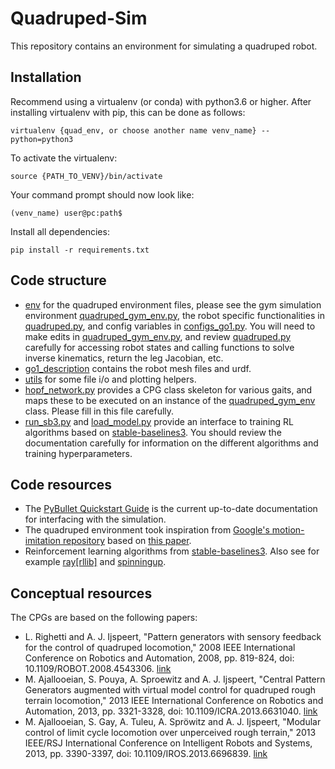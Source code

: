 # Quadruped-Sim
This repository contains an environment for simulating a quadruped robot.

## Installation

Recommend using a virtualenv (or conda) with python3.6 or higher. After installing virtualenv with pip, this can be done as follows:

`virtualenv {quad_env, or choose another name venv_name} --python=python3`

To activate the virtualenv: 

`source {PATH_TO_VENV}/bin/activate` 

Your command prompt should now look like: 

`(venv_name) user@pc:path$`

Install all dependencies:

`pip install -r requirements.txt `



## Code structure

- [env](./env) for the quadruped environment files, please see the gym simulation environment [quadruped_gym_env.py](./env/quadruped_gym_env.py), the robot specific functionalities in [quadruped.py](./env/quadruped.py), and config variables in [configs_go1.py](./env/configs_go1.py). You will need to make edits in [quadruped_gym_env.py](./env/quadruped_gym_env.py), and review [quadruped.py](./env/quadruped.py) carefully for accessing robot states and calling functions to solve inverse kinematics, return the leg Jacobian, etc. 
- [go1_description](./go1_description) contains the robot mesh files and urdf.
- [utils](./utils) for some file i/o and plotting helpers.
- [hopf_network.py](./hopf_polar.py) provides a CPG class skeleton for various gaits, and maps these to be executed on an instance of the  [quadruped_gym_env](./env/quadruped_gym_env.py) class. Please fill in this file carefully. 
- [run_sb3.py](./run_sb3.py) and [load_model.py](./load_sb3.py) provide an interface to training RL algorithms based on [stable-baselines3](https://github.com/DLR-RM/stable-baselines3). You should review the documentation carefully for information on the different algorithms and training hyperparameters. 

## Code resources
- The [PyBullet Quickstart Guide](https://docs.google.com/document/d/10sXEhzFRSnvFcl3XxNGhnD4N2SedqwdAvK3dsihxVUA/edit#heading=h.2ye70wns7io3) is the current up-to-date documentation for interfacing with the simulation. 
- The quadruped environment took inspiration from [Google's motion-imitation repository](https://github.com/google-research/motion_imitation) based on [this paper](https://xbpeng.github.io/projects/Robotic_Imitation/2020_Robotic_Imitation.pdf). 
- Reinforcement learning algorithms from [stable-baselines3](https://github.com/DLR-RM/stable-baselines3). Also see for example [ray[rllib]](https://github.com/ray-project/ray) and [spinningup](https://github.com/openai/spinningup). 

## Conceptual resources
The CPGs are based on the following papers:
- L. Righetti and A. J. Ijspeert, "Pattern generators with sensory feedback for the control of quadruped locomotion," 2008 IEEE International Conference on Robotics and Automation, 2008, pp. 819-824, doi: 10.1109/ROBOT.2008.4543306. [link](https://ieeexplore.ieee.org/document/4543306)
- M. Ajallooeian, S. Pouya, A. Sproewitz and A. J. Ijspeert, "Central Pattern Generators augmented with virtual model control for quadruped rough terrain locomotion," 2013 IEEE International Conference on Robotics and Automation, 2013, pp. 3321-3328, doi: 10.1109/ICRA.2013.6631040. [link](https://ieeexplore.ieee.org/abstract/document/6631040) 
- M. Ajallooeian, S. Gay, A. Tuleu, A. Spröwitz and A. J. Ijspeert, "Modular control of limit cycle locomotion over unperceived rough terrain," 2013 IEEE/RSJ International Conference on Intelligent Robots and Systems, 2013, pp. 3390-3397, doi: 10.1109/IROS.2013.6696839. [link](https://ieeexplore.ieee.org/abstract/document/6696839) 
